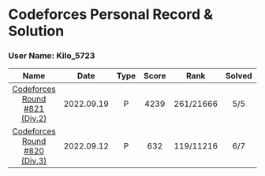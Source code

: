 # Codeforces Personal Record & Solution

### User Name: Kilo_5723

|                   Name                    |    Date    | Type  | Score |   Rank    | Solved |   A   |   B   |   C   |   D   |   E   |   F   |   G   |   H   |
| :---------------------------------------: | :--------: | :---: | :---: | :-------: | :----: | :---: | :---: | :---: | :---: | :---: | :---: | :---: | :---: |
| [Codeforces Round #821 (Div.2)](./821.2/) | 2022.09.19 |   P   | 4239  | 261/21666 |  5/5   |   O   |   O   |   O   |   O   |   Ø   |       |
| [Codeforces Round #820 (Div.3)](./820.3/) | 2022.09.12 |   P   |  632  | 119/11216 |  6/7   |   O   |   O   |   .   |   O   |   O   |   O   |   O   |